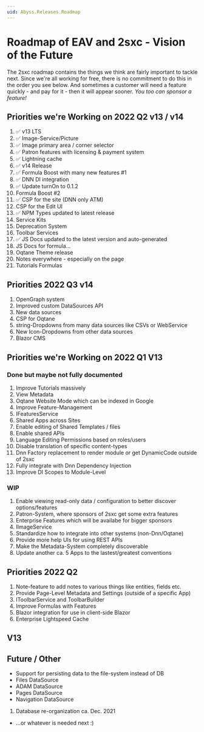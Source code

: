 ```yaml
---
uid: Abyss.Releases.Roadmap
---
```


# Roadmap of EAV and 2sxc - Vision of the Future

The 2sxc roadmap contains the things we think are fairly important to tackle next. Since we're all working for free, there is no commitment to do this in the order you see below. And sometimes a customer will need a feature quickly - and pay for it - then it will appear sooner. _You too can sponsor a feature!_

## Priorities we're Working on 2022 Q2 v13 / v14

1. ✅ v13 LTS
1. ✅ Image-Service/Picture
1. ✅ Image primary area / corner selector
1. ✅ Patron features with licensing & payment system
1. ✅ Lightning cache
1. ✅ v14 Release
1. ✅ Formula Boost with many new features #1
1. ✅ DNN DI integration
1. ✅ Update turnOn to 0.1.2
1. Formula Boost #2
1. ✅ CSP for the site (DNN only ATM)
1. CSP for the Edit UI
1. ✅ NPM Types updated to latest release
1. Service Kits
1. Deprecation System
1. Toolbar Services
1. ✅ JS Docs updated to the latest version and auto-generated
1. JS Docs for formula...
1. Oqtane Theme release
1. Notes everywhere - especially on the page
1. Tutorials Formulas

## Priorities 2022 Q3 v14

1. OpenGraph system
1. Improved custom DataSources API
1. New data sources
1. CSP for Oqtane
1. string-Dropdowns from many data sources like CSVs or WebService
1. New Icon-Dropdowns from other data sources
1. Blazor CMS

## Priorities we're Working on 2022 Q1 V13

### Done but maybe not fully documented

1. Improve Tutorials massively
1. View Metadata
1. Oqtane Website Mode which can be indexed in Google
1. Improve Feature-Management
1. IFeaturesService
1. Shared Apps across Sites
1. Enable editing of Shared Templates / files
1. Enable shared APIs
1. Language Editing Permissions based on roles/users
1. Disable translation of specific content-types
1. Dnn Factory replacement to render module or get DynamicCode outside of 2sxc
1. Fully integrate with Dnn Dependency Injection
1. Improve DI Scopes to Module-Level

### WIP

1. Enable viewing read-only data / configuration to better discover options/features
1. Patron-System, where sponsors of 2sxc get some extra features
1. Enterprise Features which will be availabe for bigger sponsors
1. IImageService
1. Standardize how to integrate into other systems (non-Dnn/Oqtane)
1. Provide more help UIs for using REST APIs
1. Make the Metadata-System completely discoverable
1. Update another ca. 5 Apps to the lastest/greatest conventions

## Priorities 2022 Q2

1. Note-feature to add notes to various things like entities, fields etc.
1. Provide Page-Level Metadata and Settings (outside of a specific App)
1. IToolbarService and ToolbarBuilder
1. Improve Formulas with Features
1. Blazor integration for use in client-side Blazor
1. Enterprise Lightspeed Cache

## V13


## Future / Other
* Support for persisting data to the file-system instead of DB
* Files DataSource
* ADAM DataSource
* Pages DataSource
* Navigation DataSource
1. Database re-organization ca. Dec. 2021
* ...or whatever is needed next :)
